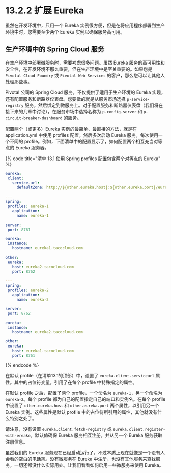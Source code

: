 # 13.2.2 扩展 Eureka

虽然在开发环境中，只用一个 Eureka 实例很方便，但是在将应用程序部署到生产环境中时，您需要至少两个 Eureka 实例以确保服务高可用。

## 生产环境中的 Spring Cloud 服务

在生产环境中部署微服务时，需要考虑很多问题。虽然 Eureka 服务的高可用性和安全性，在开发环境不那么重要，但在生产环境中是至关重要的。如果您是 `Pivotal Cloud Foundry` 或 `Pivotal Web Services` 的客户，那么您可以让其他人处理那些事。

Pivotal 公司的 Spring Cloud 服务，不仅提供了适用于生产环境的 Eureka 实现，还有配置服务和断路器仪表盘。您要做的就是从服务市场选择 `p-service-registry` 服务，然后绑定到微服务上。对于配置服务和断路器仪表盘（我们将在接下来的几章中讨论），在服务市场中选择名称为  `p-config-server` 和 `p-circuit-breaker-dashboard` 的服务。

配置两个（或更多）Eureka 实例的最简单、最直接的方法，就是在 application.yml 中使用 profiles 配置。然后多次启动 Eureka 服务，每次使用一个不同的 profile。例如，下面清单中的配置显示了，如何配置两个相互充当对等点的 Eureka 服务器。

{% code title="清单 13.1 使用 Spring profiles 配置包含两个对等点的 Eureka" %}

 ```yml
eureka:
  client:
    service-url:
      defaultZone: http://${other.eureka.host}:${other.eureka.port}/eureka

---
spring:
  profiles: eureka-1
    application:
      name: eureka-1

server:
  port: 8761

eureka:
  instance:
    hostname: eureka1.tacocloud.com

other:
  eureka:
    host: eureka2.tacocloud.com
    port: 8762

---
spring:
  profiles: eureka-2
    application:
      name: eureka-2

server:
  port: 8762

eureka:
  instance:
    hostname: eureka2.tacocloud.com

other:
  eureka:
    host: eureka1.tacocloud.com
    port: 8761

 ```
 {% endcode %}

在默认 profile（在清单13.1的顶部）中，设置了 `eureka.client.serviceurl` 属性。其中的占位符变量，引用了在每个 profile 中特殊指定的属性。

在默认 profile 之后，配置了两个 profile，一个命名为 `eureka-1`，另一个命名为 `eureka-2`。每个 profile 都为自己的配置指定自己的端口和实例名。在每个 profile 中设置了 `other.eureka.host` 和 `other.eureka.port` 两个属性，以引用另一个 Eureka 实例。这些属性是默认 profile 中的占位符所引用的属性，其他就没有什么特别之处了。

请注意，没有设置 `eureka.client.fetch-registry` 或 `eureka.client.register-with-ereake`。默认值确保 Eureka 服务相互注册，并从另一个 Eureka 服务获取注册信息。

虽然我们的 Eureka 服务现在已经启动运行了，不过本质上现在就像是一个没有人会看的空白的电话簿。没有微服务在 Eureka 中注册，也没有其他服务来查找服务，一切还都没什么实际用处。让我们看看如何启用一些微服务来使用 Eureka。
